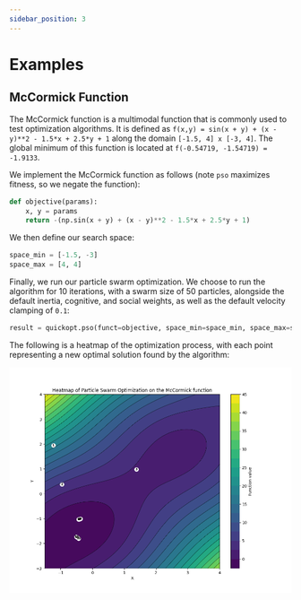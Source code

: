 ```yaml
---
sidebar_position: 3
---
```


# Examples

## McCormick Function

The McCormick function is a multimodal function that is commonly used to test optimization algorithms. It is defined as `f(x,y) = sin(x + y) + (x - y)**2 - 1.5*x + 2.5*y + 1` along the domain `[-1.5, 4] x [-3, 4]`. The global minimum of this function is located at `f(-0.54719, -1.54719) = -1.9133`.

We implement the McCormick function as follows (note `pso` maximizes fitness, so we negate the function):
```python
def objective(params):
    x, y = params
    return -(np.sin(x + y) + (x - y)**2 - 1.5*x + 2.5*y + 1)
```

We then define our search space:
```python
space_min = [-1.5, -3]
space_max = [4, 4]
```

Finally, we run our particle swarm optimization. We choose to run the algorithm for 10 iterations, with a swarm size of 50 particles, alongside the default inertia, cognitive, and social weights, as well as the default velocity clamping of `0.1`:
```python
result = quickopt.pso(funct=objective, space_min=space_min, space_max=space_max, iterations=10, swarm_size=50, verbose=1)
```

The following is a heatmap of the optimization process, with each point representing a new optimal solution found by the algorithm:

![Particle Swarm Optimization Heatmap](mc-pso.png)


